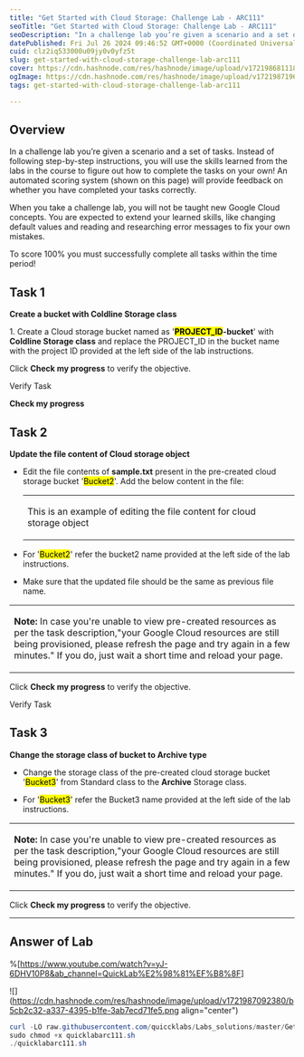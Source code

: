 ```yaml
---
title: "Get Started with Cloud Storage: Challenge Lab - ARC111"
seoTitle: "Get Started with Cloud Storage: Challenge Lab - ARC111"
seoDescription: "In a challenge lab you’re given a scenario and a set of tasks. Instead of following step-by-step instructions, you will use the skills learned from the labs"
datePublished: Fri Jul 26 2024 09:46:52 GMT+0000 (Coordinated Universal Time)
cuid: clz2iq533000u09jy0v0yfz5t
slug: get-started-with-cloud-storage-challenge-lab-arc111
cover: https://cdn.hashnode.com/res/hashnode/image/upload/v1721986811181/1f7c152f-1edd-4f53-9cad-4c00d1eadc58.png
ogImage: https://cdn.hashnode.com/res/hashnode/image/upload/v1721987196703/96493bbf-30ea-4501-aa85-d54f8ae00b0d.png
tags: get-started-with-cloud-storage-challenge-lab-arc111

---
```


## **Overview**

In a challenge lab you’re given a scenario and a set of tasks. Instead of following step-by-step instructions, you will use the skills learned from the labs in the course to figure out how to complete the tasks on your own! An automated scoring system (shown on this page) will provide feedback on whether you have completed your tasks correctly.

When you take a challenge lab, you will not be taught new Google Cloud concepts. You are expected to extend your learned skills, like changing default values and reading and researching error messages to fix your own mistakes.

To score 100% you must successfully complete all tasks within the time period!

## **Task 1**

**Create a bucket with Coldline Storage class**

1\. Create a Cloud storage bucket named as '**<mark>PROJECT_ID</mark>\-bucket**' with **Coldline Storage class** and replace the PROJECT\_ID in the bucket name with the project ID provided at the left side of the lab instructions.

Click **Check my progress** to verify the objective.

Verify Task

**Check my progress**

## **Task 2**

**Update the file content of Cloud storage object**

* Edit the file contents of **sample.txt** present in the pre-created cloud storage bucket '<mark>Bucket2</mark>'. Add the below content in the file:
    
    <table><tbody><tr><td colspan="1" rowspan="1"><p>This is an example of editing the file content for cloud storage object</p></td></tr></tbody></table>
    
      
    
* For '<mark>Bucket2</mark>' refer the bucket2 name provided at the left side of the lab instructions.
    
* Make sure that the updated file should be the same as previous file name.
    

<table><tbody><tr><td colspan="1" rowspan="1"><p><strong>Note: </strong>In case you're unable to view pre-created resources as per the task description,"your Google Cloud resources are still being provisioned, please refresh the page and try again in a few minutes." If you do, just wait a short time and reload your page.</p></td></tr></tbody></table>

Click **Check my progress** to verify the objective.

Verify Task

## **Task 3**

**Change the storage class of bucket to Archive type**

* Change the storage class of the pre-created cloud storage bucket '<mark>Bucket3</mark>' from Standard class to the **Archive** Storage class.
    
* For '<mark>Bucket3</mark>' refer the Bucket3 name provided at the left side of the lab instructions.
    

<table><tbody><tr><td colspan="1" rowspan="1"><p><strong>Note: </strong>In case you're unable to view pre-created resources as per the task description,"your Google Cloud resources are still being provisioned, please refresh the page and try again in a few minutes." If you do, just wait a short time and reload your page.</p></td></tr></tbody></table>

Click **Check my progress** to verify the objective.

---

## Answer of Lab

%[https://www.youtube.com/watch?v=yJ-6DHV10P8&ab_channel=QuickLab%E2%98%81%EF%B8%8F] 

![](https://cdn.hashnode.com/res/hashnode/image/upload/v1721987092380/b5cb2c32-a337-4395-b1fe-3ab7ecd71fe5.png align="center")

```powershell
curl -LO raw.githubusercontent.com/quiccklabs/Labs_solutions/master/Get%20Started%20with%20Cloud%20Storage%20Challenge%20Lab/quicklabarc111.sh
sudo chmod +x quicklabarc111.sh
./quicklabarc111.sh
```
